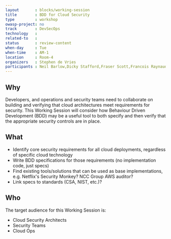 ```yaml
---
layout       : blocks/working-session
title        : BDD for Cloud Security
type         : workshop
owasp-project: no
track        : DevSecOps
technology   :
related-to   :
status       : review-content
when-day     : Tue
when-time    : AM-1
location     : Room-4
organizers   : Stephen de Vries
participants : Neil Barlow,Dicky Stafford,Fraser Scott,Francois Raynaud, Stephen de Vries, Johan Peeters
---
```


## Why

Developers, and operations and security teams need to collaborate on building and verifying that cloud architectures meet requirements for security.  This Working Session will consider how Behaviour Driven Development (BDD) may be a useful tool to both specify and then verify that the appropriate security controls are in place.   

## What

- Identify core security requirements for all cloud deployments, regardless of specific cloud technology
- Write BDD specifications for those requirements (no implementation code, just specs)
- Find existing tools/solutions that can be used as base implementations, e.g. Netflix's Security Monkey? NCC Group AWS auditor?
- Link specs to standards (CSA, NIST, etc.)?

## Who

The target audience for this Working Session is:

- Cloud Security Architects
- Security Teams
- Cloud Ops
